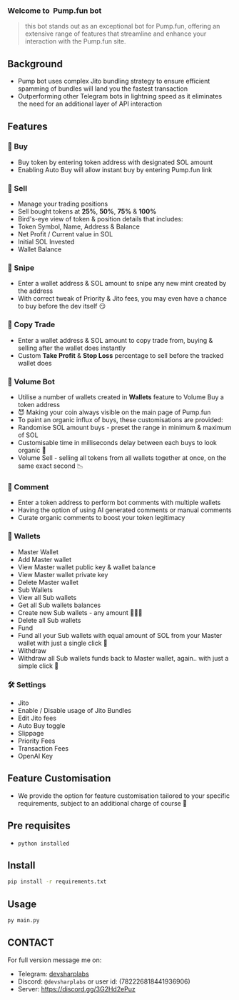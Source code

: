 ### Welcome to  Pump.fun bot 


> this bot stands out as an exceptional bot for Pump.fun, offering an extensive range of features that streamline and enhance your interaction with the Pump.fun site. 


## Background
- Pump bot uses complex Jito bundling strategy to ensure efficient spamming of bundles will land you the fastest transaction
- Outperforming other Telegram bots in lightning speed as it eliminates the need for an additional layer of API interaction


## Features

### 💊 Buy 
- Buy token by entering token address with designated SOL amount
- Enabling Auto Buy will allow instant buy by entering Pump.fun link

### 💸 Sell 
- Manage your trading positions
- Sell bought tokens at **25%**, **50%**, **75%** & **100%**
- Bird's-eye view of token & position details that includes:
- Token Symbol, Name, Address & Balance
- Net Profit / Current value in SOL
- Initial SOL Invested
- Wallet Balance


### 🔫 Snipe
- Enter a wallet address & SOL amount to snipe any new mint created by the address
- With correct tweak of Priority & Jito fees, you may even have a chance to buy before the dev itself 😏

### 🤖 Copy Trade
- Enter a wallet address & SOL amount to copy trade from, buying & selling after the wallet does instantly
- Custom **Take Profit** & **Stop Loss** percentage to sell before the tracked wallet does

### 🌊 Volume Bot
- Utilise a number of wallets created in **Wallets** feature to Volume Buy a token address
- 😈 Making your coin always visible on the main page of Pump.fun 
- To paint an organic influx of buys, these customisations are provided:
- Randomise SOL amount buys - preset the range in minimum & maximum of SOL 
- Customisable time in milliseconds delay between each buys to look organic 🥬
- Volume Sell - selling all tokens from all wallets together at once, on the same exact second 📉

### 💬 Comment
- Enter a token address to perform bot comments with multiple wallets
- Having the option of using AI generated comments or manual comments
- Curate organic comments to boost your token legitimacy

### 👛 Wallets
- Master Wallet
- Add Master wallet
- View Master wallet public key & wallet balance
- View Master wallet private key
- Delete Master wallet
- Sub Wallets
- View all Sub wallets
- Get all Sub wallets balances
- Create new Sub wallets - any amount 👛👛👛
- Delete all Sub wallets
- Fund
- Fund all your Sub wallets with equal amount of SOL from your Master wallet with just a single click 🤑
- Withdraw
- Withdraw all Sub wallets funds back to Master wallet, again.. with just a simple click 🚀

### 🛠 Settings
- Jito
- Enable / Disable usage of Jito Bundles
- Edit Jito fees
- Auto Buy toggle
- Slippage 
- Priority Fees
- Transaction Fees
- OpenAI Key


## Feature Customisation
- We provide the option for feature customisation tailored to your specific requirements, subject to an additional charge of course 💸

## Pre requisites
- `python installed`


## Install
```sh
pip install -r requirements.txt
```

## Usage
```sh
py main.py
```

## CONTACT
For full version message me on: 
- Telegram: [devsharplabs](https://t.me/devsharplabs)
- Discord: `@devsharplabs` or user id: (782226818441936906)
- Server: https://discord.gg/3G2Hd2ePuz
